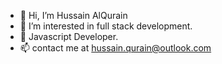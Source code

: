 - 👋 Hi, I’m Hussain AlQurain
- 👀 I’m interested in full stack development.
- 🌱 Javascript Developer.
- 📫 contact me at hussain.qurain@outlook.com

<!---
HussainAlQurain/HussainAlQurain is a ✨ special ✨ repository because its `README.md` (this file) appears on your GitHub profile.
You can click the Preview link to take a look at your changes.
--->
